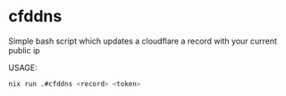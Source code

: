 # cfddns

Simple bash script which updates a cloudflare a record with your current public ip 

USAGE:

```sh
nix run .#cfddns <record> <token>
```
